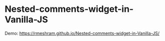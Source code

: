 # Nested-comments-widget-in-Vanilla-JS

Demo: 
https://rmeshram.github.io/Nested-comments-widget-in-Vanilla-JS/
